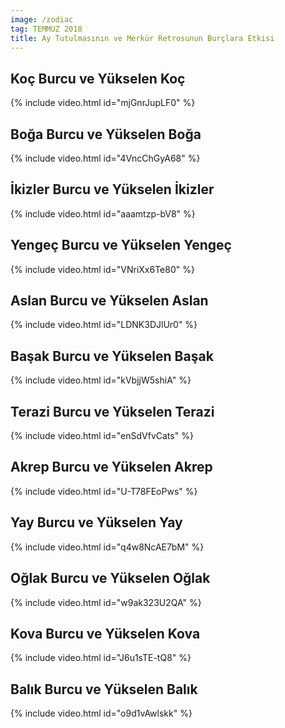 ```yaml
---
image: /zodiac
tag: TEMMUZ 2018
title: Ay Tutulmasının ve Merkür Retrosunun Burçlara Etkisi
---
```


## Koç Burcu ve Yükselen Koç

{% include video.html id="mjGnrJupLF0" %}

## Boğa Burcu ve Yükselen Boğa

{% include video.html id="4VncChGyA68" %}

## İkizler Burcu ve Yükselen İkizler

{% include video.html id="aaamtzp-bV8" %}

## Yengeç Burcu ve Yükselen Yengeç

{% include video.html id="VNriXx6Te80" %}

## Aslan Burcu ve Yükselen Aslan

{% include video.html id="LDNK3DJlUr0" %}

## Başak Burcu ve Yükselen Başak

{% include video.html id="kVbjjW5shiA" %}

## Terazi Burcu ve Yükselen Terazi

{% include video.html id="enSdVfvCats" %}

## Akrep Burcu ve Yükselen Akrep

{% include video.html id="U-T78FEoPws" %}

## Yay Burcu ve Yükselen Yay

{% include video.html id="q4w8NcAE7bM" %}

## Oğlak Burcu ve Yükselen Oğlak

{% include video.html id="w9ak323U2QA" %}

## Kova Burcu ve Yükselen Kova

{% include video.html id="J6u1sTE-tQ8" %}

## Balık Burcu ve Yükselen Balık

{% include video.html id="o9d1vAwlskk" %}
